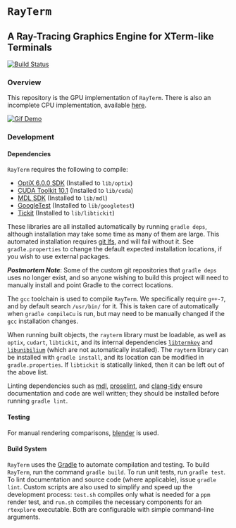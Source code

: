 # `RayTerm`

## A Ray-Tracing Graphics Engine for XTerm-like Terminals

[![Build Status](https://travis-ci.com/Michionlion/rayterm.svg?branch=master)](https://travis-ci.com/Michionlion/rayterm)

### Overview

This repository is the GPU implementation of `RayTerm`. There is also an
incomplete CPU implementation, available [here](https://github.com/Michionlion/rayterm-cpu).

[![Gif Demo](https://github.com/Michionlion/compdoc/raw/master/rtexplore/terminal.gif)](https://www.youtube.com/embed/mr3k4GER3Rs?loop=1&playlist=mr3k4GER3Rs&controls=0&autoplay=1)

### Development

#### Dependencies

`RayTerm` requires the following to compile:

* [OptiX 6.0.0 SDK](http://raytracing-docs.nvidia.com/optix_6_0/index.html)
  (Installed to `lib/optix`)
* [CUDA Toolkit 10.1](https://developer.nvidia.com/cuda-toolkit-archive)
  (Installed to `lib/cuda`)
* [MDL SDK](https://developer.nvidia.com/mdl-sdk)
  (Installed to `lib/mdl`)
* [GoogleTest](https://github.com/google/googletest)
  (Installed to `lib/googletest`)
* [Tickit](https://github.com/Michionlion/libtickit)
  (Installed to `lib/libtickit`)

These libraries are all installed automatically by running `gradle deps`,
although installation may take some time as many of them are large. This
automated installation requires [git lfs](https://git-lfs.github.com/), and
will fail without it. See `gradle.properties` to change the default expected
installation locations, if you wish to use external packages.

***Postmortem Note***: Some of the custom git repositories that `gradle deps`
uses no longer exist, and so anyone wishing to build this project will
need to manually install and point Gradle to the correct locations.

The `gcc` toolchain is used to compile `RayTerm`. We specifically require
`g++-7`, and by default search `/usr/bin/` for it. This is taken care of
automatically when `gradle compileCu` is run, but may need to be manually
changed if the `gcc` installation changes.

When running built objects, the `rayterm` library must be loadable, as well as
`optix`, `cudart`, `libtickit`, and its internal dependencies
[`libtermkey`](http://www.leonerd.org.uk/code/libtermkey/) and
[`libunibilium`](https://github.com/mauke/unibilium) (which are not
automatically installed). The `rayterm` library can be installed with
`gradle install`, and its location can be modified in `gradle.properties`. If
`libtickit` is statically linked, then it can be left out of the above list.

Linting dependencies such as [mdl](https://github.com/markdownlint/markdownlint),
[proselint](https://github.com/amperser/proselint/), and
[clang-tidy](https://clang.llvm.org/extra/clang-tidy/) ensure documentation and
code are well written; they should be installed before running `gradle lint`.

#### Testing

For manual rendering comparisons, [blender](https://www.blender.org/) is used.

#### Build System

`RayTerm` uses the [Gradle](https://gradle.org/) to automate compilation and
testing. To build `RayTerm`, run the command `gradle build`. To run unit tests,
run `gradle test`. To lint documentation and source code (where applicable),
issue `gradle lint`. Custom scripts are also used to simplify and speed up the
development process: `test.sh` compiles only what is needed for a `ppm` render
test, and `run.sh` compiles the necessary components for an `rtexplore`
executable. Both are configurable with simple command-line arguments.
